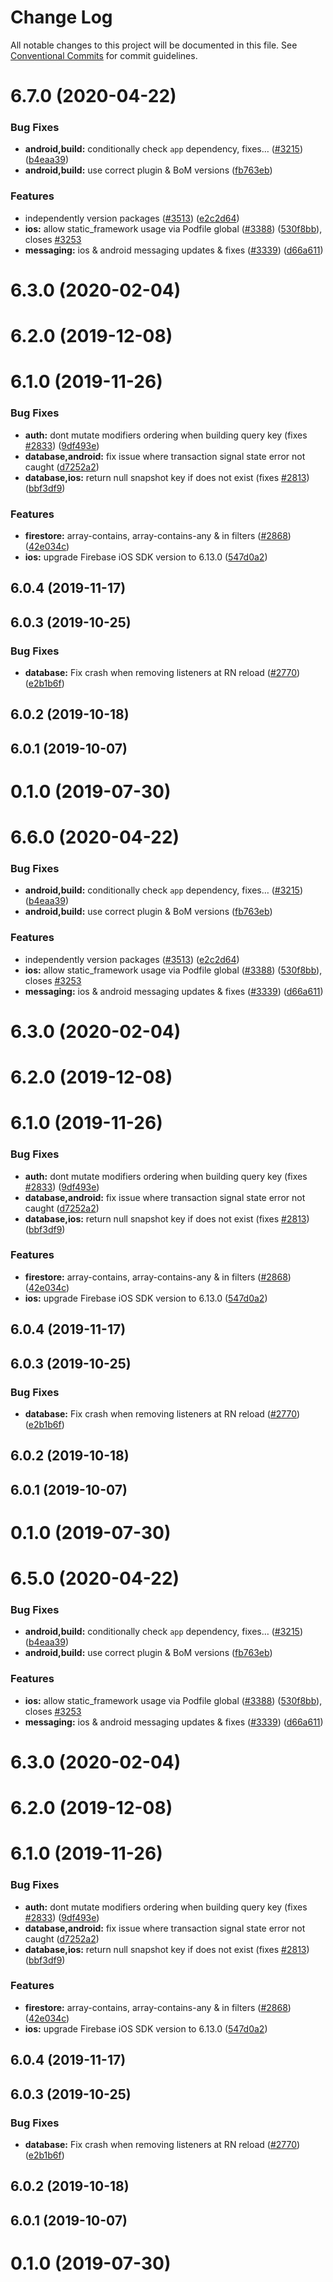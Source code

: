 # Change Log

All notable changes to this project will be documented in this file.
See [Conventional Commits](https://conventionalcommits.org) for commit guidelines.

# 6.7.0 (2020-04-22)


### Bug Fixes

* **android,build:** conditionally check `app` dependency, fixes… ([#3215](https://github.com/invertase/react-native-firebase/tree/master/packages/database/issues/3215)) ([b4eaa39](https://github.com/invertase/react-native-firebase/tree/master/packages/database/commit/b4eaa39ea8022535696d28e6eacb5c3e3ce9578f))
* **android,build:** use correct plugin & BoM versions ([fb763eb](https://github.com/invertase/react-native-firebase/tree/master/packages/database/commit/fb763ebde216d8c789b08bd0d77c078089776627))


### Features

* independently version packages ([#3513](https://github.com/invertase/react-native-firebase/tree/master/packages/database/issues/3513)) ([e2c2d64](https://github.com/invertase/react-native-firebase/tree/master/packages/database/commit/e2c2d64d2266cbdd14d4dcfefa64a08263f0af85))
* **ios:** allow static_framework usage via Podfile global ([#3388](https://github.com/invertase/react-native-firebase/tree/master/packages/database/issues/3388)) ([530f8bb](https://github.com/invertase/react-native-firebase/tree/master/packages/database/commit/530f8bbb51f89f106854dbf1df5ec80211e2cf8b)), closes [#3253](https://github.com/invertase/react-native-firebase/tree/master/packages/database/issues/3253)
* **messaging:** ios & android messaging updates & fixes ([#3339](https://github.com/invertase/react-native-firebase/tree/master/packages/database/issues/3339)) ([d66a611](https://github.com/invertase/react-native-firebase/tree/master/packages/database/commit/d66a6118f82005087f53b86571990fc071402153))



# 6.3.0 (2020-02-04)



# 6.2.0 (2019-12-08)



# 6.1.0 (2019-11-26)


### Bug Fixes

* **auth:** dont mutate modifiers ordering when building query key (fixes [#2833](https://github.com/invertase/react-native-firebase/tree/master/packages/database/issues/2833)) ([9df493e](https://github.com/invertase/react-native-firebase/tree/master/packages/database/commit/9df493e837b6a709b8f61027690219738ffa830a))
* **database,android:** fix issue where transaction signal state error not caught ([d7252a2](https://github.com/invertase/react-native-firebase/tree/master/packages/database/commit/d7252a2d4e1987114ab1a8e5c04f0088a86d2b5b))
* **database,ios:** return null snapshot key if does not exist (fixes [#2813](https://github.com/invertase/react-native-firebase/tree/master/packages/database/issues/2813)) ([bbf3df9](https://github.com/invertase/react-native-firebase/tree/master/packages/database/commit/bbf3df98ab88559de1392cba7163666a31e98ee3))


### Features

* **firestore:** array-contains, array-contains-any & in filters ([#2868](https://github.com/invertase/react-native-firebase/tree/master/packages/database/issues/2868)) ([42e034c](https://github.com/invertase/react-native-firebase/tree/master/packages/database/commit/42e034c4807da54441d2baeab9f57bbf1a137a4a))
* **ios:** upgrade Firebase iOS SDK version to 6.13.0 ([547d0a2](https://github.com/invertase/react-native-firebase/tree/master/packages/database/commit/547d0a2d74a68808b29063f9b3aa3e1ac38551fc))



## 6.0.4 (2019-11-17)



## 6.0.3 (2019-10-25)


### Bug Fixes

* **database:** Fix crash when removing listeners at RN reload ([#2770](https://github.com/invertase/react-native-firebase/tree/master/packages/database/issues/2770)) ([e2b1b6f](https://github.com/invertase/react-native-firebase/tree/master/packages/database/commit/e2b1b6f56f8123ccf5f9c03bf6b5bc64a95ccc89))



## 6.0.2 (2019-10-18)



## 6.0.1 (2019-10-07)



# 0.1.0 (2019-07-30)





# 6.6.0 (2020-04-22)


### Bug Fixes

* **android,build:** conditionally check `app` dependency, fixes… ([#3215](https://github.com/invertase/react-native-firebase/tree/master/packages/database/issues/3215)) ([b4eaa39](https://github.com/invertase/react-native-firebase/tree/master/packages/database/commit/b4eaa39ea8022535696d28e6eacb5c3e3ce9578f))
* **android,build:** use correct plugin & BoM versions ([fb763eb](https://github.com/invertase/react-native-firebase/tree/master/packages/database/commit/fb763ebde216d8c789b08bd0d77c078089776627))


### Features

* independently version packages ([#3513](https://github.com/invertase/react-native-firebase/tree/master/packages/database/issues/3513)) ([e2c2d64](https://github.com/invertase/react-native-firebase/tree/master/packages/database/commit/e2c2d64d2266cbdd14d4dcfefa64a08263f0af85))
* **ios:** allow static_framework usage via Podfile global ([#3388](https://github.com/invertase/react-native-firebase/tree/master/packages/database/issues/3388)) ([530f8bb](https://github.com/invertase/react-native-firebase/tree/master/packages/database/commit/530f8bbb51f89f106854dbf1df5ec80211e2cf8b)), closes [#3253](https://github.com/invertase/react-native-firebase/tree/master/packages/database/issues/3253)
* **messaging:** ios & android messaging updates & fixes ([#3339](https://github.com/invertase/react-native-firebase/tree/master/packages/database/issues/3339)) ([d66a611](https://github.com/invertase/react-native-firebase/tree/master/packages/database/commit/d66a6118f82005087f53b86571990fc071402153))



# 6.3.0 (2020-02-04)



# 6.2.0 (2019-12-08)



# 6.1.0 (2019-11-26)


### Bug Fixes

* **auth:** dont mutate modifiers ordering when building query key (fixes [#2833](https://github.com/invertase/react-native-firebase/tree/master/packages/database/issues/2833)) ([9df493e](https://github.com/invertase/react-native-firebase/tree/master/packages/database/commit/9df493e837b6a709b8f61027690219738ffa830a))
* **database,android:** fix issue where transaction signal state error not caught ([d7252a2](https://github.com/invertase/react-native-firebase/tree/master/packages/database/commit/d7252a2d4e1987114ab1a8e5c04f0088a86d2b5b))
* **database,ios:** return null snapshot key if does not exist (fixes [#2813](https://github.com/invertase/react-native-firebase/tree/master/packages/database/issues/2813)) ([bbf3df9](https://github.com/invertase/react-native-firebase/tree/master/packages/database/commit/bbf3df98ab88559de1392cba7163666a31e98ee3))


### Features

* **firestore:** array-contains, array-contains-any & in filters ([#2868](https://github.com/invertase/react-native-firebase/tree/master/packages/database/issues/2868)) ([42e034c](https://github.com/invertase/react-native-firebase/tree/master/packages/database/commit/42e034c4807da54441d2baeab9f57bbf1a137a4a))
* **ios:** upgrade Firebase iOS SDK version to 6.13.0 ([547d0a2](https://github.com/invertase/react-native-firebase/tree/master/packages/database/commit/547d0a2d74a68808b29063f9b3aa3e1ac38551fc))



## 6.0.4 (2019-11-17)



## 6.0.3 (2019-10-25)


### Bug Fixes

* **database:** Fix crash when removing listeners at RN reload ([#2770](https://github.com/invertase/react-native-firebase/tree/master/packages/database/issues/2770)) ([e2b1b6f](https://github.com/invertase/react-native-firebase/tree/master/packages/database/commit/e2b1b6f56f8123ccf5f9c03bf6b5bc64a95ccc89))



## 6.0.2 (2019-10-18)



## 6.0.1 (2019-10-07)



# 0.1.0 (2019-07-30)





# 6.5.0 (2020-04-22)


### Bug Fixes

* **android,build:** conditionally check `app` dependency, fixes… ([#3215](https://github.com/invertase/react-native-firebase/tree/master/packages/database/issues/3215)) ([b4eaa39](https://github.com/invertase/react-native-firebase/tree/master/packages/database/commit/b4eaa39ea8022535696d28e6eacb5c3e3ce9578f))
* **android,build:** use correct plugin & BoM versions ([fb763eb](https://github.com/invertase/react-native-firebase/tree/master/packages/database/commit/fb763ebde216d8c789b08bd0d77c078089776627))


### Features

* **ios:** allow static_framework usage via Podfile global ([#3388](https://github.com/invertase/react-native-firebase/tree/master/packages/database/issues/3388)) ([530f8bb](https://github.com/invertase/react-native-firebase/tree/master/packages/database/commit/530f8bbb51f89f106854dbf1df5ec80211e2cf8b)), closes [#3253](https://github.com/invertase/react-native-firebase/tree/master/packages/database/issues/3253)
* **messaging:** ios & android messaging updates & fixes ([#3339](https://github.com/invertase/react-native-firebase/tree/master/packages/database/issues/3339)) ([d66a611](https://github.com/invertase/react-native-firebase/tree/master/packages/database/commit/d66a6118f82005087f53b86571990fc071402153))



# 6.3.0 (2020-02-04)



# 6.2.0 (2019-12-08)



# 6.1.0 (2019-11-26)


### Bug Fixes

* **auth:** dont mutate modifiers ordering when building query key (fixes [#2833](https://github.com/invertase/react-native-firebase/tree/master/packages/database/issues/2833)) ([9df493e](https://github.com/invertase/react-native-firebase/tree/master/packages/database/commit/9df493e837b6a709b8f61027690219738ffa830a))
* **database,android:** fix issue where transaction signal state error not caught ([d7252a2](https://github.com/invertase/react-native-firebase/tree/master/packages/database/commit/d7252a2d4e1987114ab1a8e5c04f0088a86d2b5b))
* **database,ios:** return null snapshot key if does not exist (fixes [#2813](https://github.com/invertase/react-native-firebase/tree/master/packages/database/issues/2813)) ([bbf3df9](https://github.com/invertase/react-native-firebase/tree/master/packages/database/commit/bbf3df98ab88559de1392cba7163666a31e98ee3))


### Features

* **firestore:** array-contains, array-contains-any & in filters ([#2868](https://github.com/invertase/react-native-firebase/tree/master/packages/database/issues/2868)) ([42e034c](https://github.com/invertase/react-native-firebase/tree/master/packages/database/commit/42e034c4807da54441d2baeab9f57bbf1a137a4a))
* **ios:** upgrade Firebase iOS SDK version to 6.13.0 ([547d0a2](https://github.com/invertase/react-native-firebase/tree/master/packages/database/commit/547d0a2d74a68808b29063f9b3aa3e1ac38551fc))



## 6.0.4 (2019-11-17)



## 6.0.3 (2019-10-25)


### Bug Fixes

* **database:** Fix crash when removing listeners at RN reload ([#2770](https://github.com/invertase/react-native-firebase/tree/master/packages/database/issues/2770)) ([e2b1b6f](https://github.com/invertase/react-native-firebase/tree/master/packages/database/commit/e2b1b6f56f8123ccf5f9c03bf6b5bc64a95ccc89))



## 6.0.2 (2019-10-18)



## 6.0.1 (2019-10-07)



# 0.1.0 (2019-07-30)
